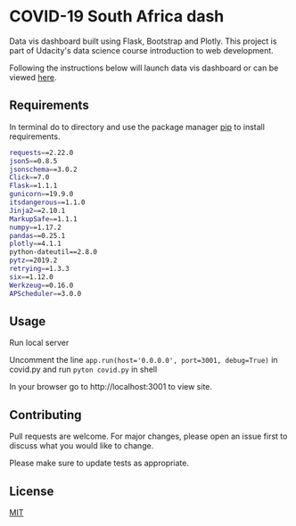 # COVID-19 South Africa dash

Data vis dashboard built using Flask, Bootstrap and Plotly. This project is part of Udacity's data science course introduction to web development.

Following the instructions below will launch data vis dashboard or can be viewed [here](https://covid-dash-south-africa.herokuapp.com/).

## Requirements

In terminal do to directory and use the package manager [pip](https://pip.pypa.io/en/stable/) to install requirements.

```bash
requests==2.22.0
json5==0.8.5
jsonschema==3.0.2
Click==7.0
Flask==1.1.1
gunicorn==19.9.0
itsdangerous==1.1.0
Jinja2==2.10.1
MarkupSafe==1.1.1
numpy==1.17.2
pandas==0.25.1
plotly==4.1.1
python-dateutil==2.8.0
pytz==2019.2
retrying==1.3.3
six==1.12.0
Werkzeug==0.16.0
APScheduler==3.0.0
```

## Usage
Run local server

Uncomment the line ```app.run(host='0.0.0.0', port=3001, debug=True)``` in covid.py and run ```pyton covid.py``` in shell

In your browser go to http://localhost:3001 to view site.

## Contributing
Pull requests are welcome. For major changes, please open an issue first to discuss what you would like to change.

Please make sure to update tests as appropriate.

## License
[MIT](https://choosealicense.com/licenses/mit/)
